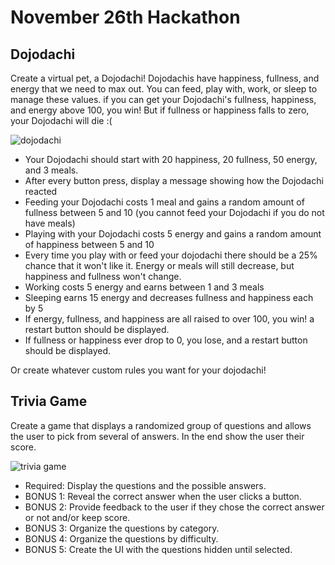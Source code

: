 # November 26th Hackathon

## Dojodachi

Create a virtual pet, a Dojodachi! Dojodachis have happiness, fullness, and energy that we need to max out. You can feed, play with, work, or sleep to manage these values. if you can get your Dojodachi's fullness, happiness, and energy above 100, you win! But if fullness or happiness falls to zero, your Dojodachi will die :(

<img src="https://raw.githubusercontent.com/SaudiWebDev2020/will_goode/main/week7/assets/Dojodachi-Wireframe.png" alt="dojodachi" />

* Your Dojodachi should start with 20 happiness, 20 fullness, 50 energy, and 3 meals.
* After every button press, display a message showing how the Dojodachi reacted
* Feeding your Dojodachi costs 1 meal and gains a random amount of fullness between 5 and 10 (you cannot feed your Dojodachi if you do not have meals)
* Playing with your Dojodachi costs 5 energy and gains a random amount of happiness between 5 and 10
* Every time you play with or feed your dojodachi there should be a 25% chance that it won't like it. Energy or meals will still decrease, but happiness and fullness won't change.
* Working costs 5 energy and earns between 1 and 3 meals
* Sleeping earns 15 energy and decreases fullness and happiness each by 5
* If energy, fullness, and happiness are all raised to over 100, you win! a restart button should be displayed.
* If fullness or happiness ever drop to 0, you lose, and a restart button should be displayed.

Or create whatever custom rules you want for your dojodachi!

## Trivia Game

Create a game that displays a randomized group of questions and allows the user to pick from several of answers. In the end show the user their score.

<img src="https://raw.githubusercontent.com/SaudiWebDev2020/will_goode/main/week7/assets/triviaMEAN418.png" alt="trivia game" />

* Required: Display the questions and the possible answers.
* BONUS 1: Reveal the correct answer when the user clicks a button.
* BONUS 2: Provide feedback to the user if they chose the correct answer or not and/or keep score.
* BONUS 3: Organize the questions by category.
* BONUS 4: Organize the questions by difficulty.
* BONUS 5: Create the UI with the questions hidden until selected.
